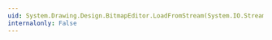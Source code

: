 ```yaml
---
uid: System.Drawing.Design.BitmapEditor.LoadFromStream(System.IO.Stream)
internalonly: False
---
```

